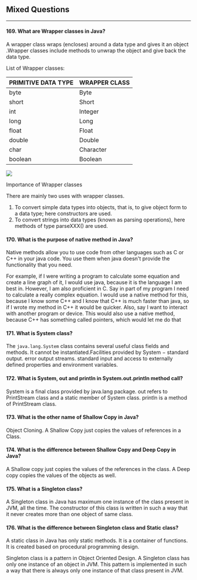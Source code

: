 ## Mixed Questions
*******


#### 169. What are Wrapper classes in Java?

A wrapper class wraps (encloses) around a data type and gives it an object .Wrapper classes include methods to unwrap the object and give back the data type. 

List of Wrapper classes:

| PRIMITIVE DATA TYPE | WRAPPER CLASS |
| ------------------- | ------------- |
| byte                | Byte          |
| short               | Short         |
| int                 | Integer       |
| long                | Long          |
| float               | Float         |
| double              | Double        |
| char                | Character     |
| boolean             | Boolean       |

![](http://way2java.com/wp-content/uploads/2011/01/ss52.bmp)

Importance of Wrapper classes

There are mainly two uses with wrapper classes.

1. To convert simple data types into objects, that is, to give object form to a data type; here constructors are used.
2. To convert strings into data types (known as parsing operations), here methods of type parseXXX() are used.

#### 170. What is the purpose of native method in Java?

Native methods allow you to use code from other languages such as C or C++ in your java code. You use them when java doesn't provide the functionality that you need. 

For example, if I were writing a program to calculate some equation and create a line graph of it, I would use java, because it is the language I am best in. However, I am also proficient in C. Say in part of my program I need to calculate a really complex equation. I would use a native method for this, because I know some C++ and I know that C++ is much faster than java, so if I wrote my method in C++ it would be quicker. Also, say I want to interact with another program or device. This would also use a native method, because C++ has something called pointers, which would let me do that

#### 171. What is System class?

The `java.lang.System` class contains several useful class fields and methods. It cannot be instantiated.Facilities provided by System − standard output. error output streams. standard input and access to externally defined properties and environment variables.

#### 172. What is System, out and println in System.out.println method call?

System is a final class provided by java.lang package.
out refers to PrintStream class and a static member of System class.
println is a method of PrintStream class.

#### 173. What is the other name of Shallow Copy in Java?

Object Cloning. A Shallow Copy just copies the values of references in a
Class.

#### 174. What is the difference between Shallow Copy and Deep Copy in Java?

A Shallow copy just copies the values of the references in the class.
A Deep copy copies the values of the objects as well.

#### 175. What is a Singleton class?

A Singleton class in Java has maximum one instance of the class
present in JVM, all the time. The constructor of this class is written
in such a way that it never creates more than one object of same
class.

#### 176. What is the difference between Singleton class and Static class?

A static class in Java has only static methods. It is a container of
functions. It is created based on procedural programming design.

Singleton class is a pattern in Object Oriented Design. A Singleton
class has only one instance of an object in JVM. This pattern is
implemented in such a way that there is always only one instance of
that class present in JVM.
